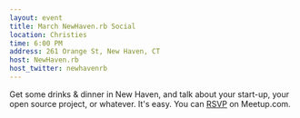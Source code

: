 ```yaml
---
layout: event
title: March NewHaven.rb Social
location: Christies
time: 6:00 PM
address: 261 Orange St, New Haven, CT
host: NewHaven.rb
host_twitter: newhavenrb
---
```

Get some drinks & dinner in New Haven, and talk about your
start-up, your open source project, or whatever. It's easy.
You can
[RSVP](http://www.meetup.com/newhavenrb/events/106769762/)
on Meetup.com.